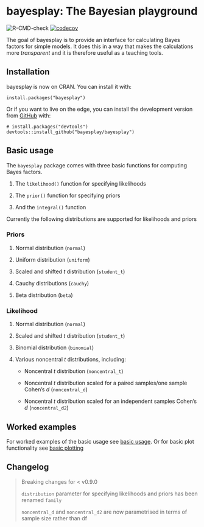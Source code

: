 
<!-- README.md is generated from README.Rmd. Please edit that file -->

# bayesplay: The Bayesian playground

<!-- badges: start -->

![R-CMD-check](https://github.com/bayesplay/bayesplay/workflows/R-CMD-check/badge.svg)
[![codecov](https://codecov.io/gh/bayesplay/bayesplay/branch/main/graph/badge.svg?token=hEQ5HY3XOd)](https://codecov.io/gh/bayesplay/bayesplay)

<!-- badges: end -->

The goal of bayesplay is to provide an interface for calculating Bayes
factors for simple models. It does this in a way that makes the
calculations more *transparent* and it is therefore useful as a teaching
tools.

## Installation

bayesplay is now on CRAN. You can install it with:

    install.packages("bayesplay")

Or if you want to live on the edge, you can install the development
version from [GitHub](https://github.com/) with:

    # install.packages("devtools")
    devtools::install_github("bayesplay/bayesplay")

## Basic usage

The `bayesplay` package comes with three basic functions for computing
Bayes factors.

1.  The `likelihood()` function for specifying likelihoods

2.  The `prior()` function for specifying priors

3.  And the `integral()` function

Currently the following distributions are supported for likelihoods and
priors

### Priors

1.  Normal distribution (`normal`)

2.  Uniform distribution (`uniform`)

3.  Scaled and shifted *t* distribution (`student_t`)

4.  Cauchy distributions (`cauchy`)

5.  Beta distribution (`beta`)

### Likelihood

1.  Normal distribution (`normal`)

2.  Scaled and shifted *t* distribution (`student_t`)

3.  Binomial distribution (`binomial`)

4.  Various noncentral *t* distributions, including:

    -   Noncentral *t* distribution (`noncentral_t`)

    -   Noncentral *t* distribution scaled for a paired samples/one
        sample Cohen’s *d* (`noncentral_d`)

    -   Noncentral *t* distribution scaled for an independent samples
        Cohen’s *d* (`noncentral_d2`)

## Worked examples

For worked examples of the basic usage see [basic
usage](https://bayesplay.github.io/bayesplay/articles/basic.html). Or
for basic plot functionality see [basic
plotting](https://bayesplay.github.io/bayesplay/articles/plots.html)

## Changelog

> Breaking changes for &lt; v0.9.0
>
> `distribution` parameter for specifying likelihoods and priors has
> been renamed `family`
>
> `noncentral_d` and `noncentral_d2` are now parametrised in terms of
> sample size rather than df
